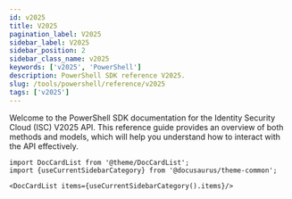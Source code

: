 ```yaml
---
id: v2025
title: V2025 
pagination_label: V2025
sidebar_label: V2025
sidebar_position: 2
sidebar_class_name: v2025
keywords: ['v2025', 'PowerShell']
description: PowerShell SDK reference V2025.
slug: /tools/powershell/reference/v2025
tags: ['v2025']
--- 
```


Welcome to the PowerShell SDK documentation for the Identity Security Cloud (ISC) V2025 API. This reference guide provides an overview of both methods and models, which will help you understand how to interact with the API effectively.


```mdx-code-block
import DocCardList from '@theme/DocCardList';
import {useCurrentSidebarCategory} from '@docusaurus/theme-common';

<DocCardList items={useCurrentSidebarCategory().items}/>
```
